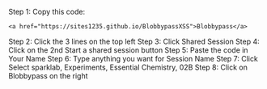 
Step 1: Copy this code:
```
<a href="https://sites1235.github.io/BlobbypassXSS">Blobbypass</a>
```

Step 2: Click the 3 lines on the top left
Step 3: Click Shared Session
Step 4: Click on the 2nd Start a shared session button
Step 5: Paste the code in Your Name
Step 6: Type anything you want for Session Name
Step 7: Click Select sparklab, Experiments, Essential Chemistry, 02B
Step 8: Click on Blobbypass on the right
